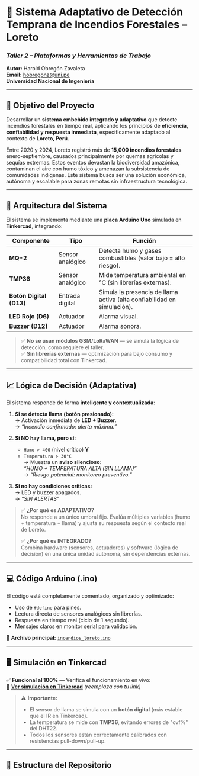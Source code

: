 # 🌿 Sistema Adaptativo de Detección Temprana de Incendios Forestales – Loreto  
### *Taller 2 – Plataformas y Herramientas de Trabajo*  
**Autor:** Harold Obregón Zavaleta  
**Email:** hobregonz@uni.pe  
**Universidad Nacional de Ingeniería**  

---

## 🎯 Objetivo del Proyecto

Desarrollar un **sistema embebido integrado y adaptativo** que detecte incendios forestales en tiempo real, aplicando los principios de **eficiencia, confiabilidad y respuesta inmediata**, específicamente adaptado al contexto de **Loreto, Perú**.  

Entre 2020 y 2024, Loreto registró más de **15,000 incendios forestales** enero-septiembre, causados principalmente por quemas agrícolas y sequías extremas. Estos eventos devastan la biodiversidad amazónica, contaminan el aire con humo tóxico y amenazan la subsistencia de comunidades indígenas. Este sistema busca ser una solución económica, autónoma y escalable para zonas remotas sin infraestructura tecnológica.

---

## 🔧 Arquitectura del Sistema

El sistema se implementa mediante una **placa Arduino Uno** simulada en **Tinkercad**, integrando:

| Componente | Tipo | Función |
|----------|------|---------|
| **MQ-2** | Sensor analógico | Detecta humo y gases combustibles (valor bajo = alto riesgo). |
| **TMP36** | Sensor analógico | Mide temperatura ambiental en °C (sin librerías externas). |
| **Botón Digital (D13)** | Entrada digital | Simula la presencia de llama activa (alta confiabilidad en simulación). |
| **LED Rojo (D6)** | Actuador | Alarma visual. |
| **Buzzer (D12)** | Actuador | Alarma sonora. |

> ✅ **No se usan módulos GSM/LoRaWAN** — se simula la lógica de detección, como requiere el taller.  
> ✅ **Sin librerías externas** — optimización para bajo consumo y compatibilidad total con Tinkercad.

---

## 📈 Lógica de Decisión (Adaptativa)

El sistema responde de forma **inteligente y contextualizada**:

1. **Si se detecta llama (botón presionado):**  
   → Activación inmediata de **LED + Buzzer**.  
   → *“Incendio confirmado: alerta máxima.”*

2. **Si NO hay llama, pero sí:**  
   - `Humo > 400` (nivel crítico) **Y**  
   - `Temperatura > 30°C`  
   → Muestra un **aviso silencioso**:  
   *“HUMO + TEMPERATURA ALTA (SIN LLAMA)”*  
   → *“Riesgo potencial: monitoreo preventivo.”*

3. **Si no hay condiciones críticas:**  
   → LED y buzzer apagados.  
   → *“SIN ALERTAS”*

> ✅ **¿Por qué es ADAPTATIVO?**  
> No responde a un único umbral fijo. Evalúa múltiples variables (humo + temperatura + llama) y ajusta su respuesta según el contexto real de Loreto.  
>   
> ✅ **¿Por qué es INTEGRADO?**  
> Combina hardware (sensores, actuadores) y software (lógica de decisión) en una única unidad autónoma, sin dependencias externas.

---

## 💻 Código Arduino (.ino)

El código está completamente comentado, organizado y optimizado:

- Uso de `#define` para pines.
- Lectura directa de sensores analógicos sin librerías.
- Respuesta en tiempo real (ciclo de 1 segundo).
- Mensajes claros en monitor serial para validación.

📌 **Archivo principal:** [`incendios_loreto.ino`](incendios_loreto.ino)

---

## 🖥️ Simulación en Tinkercad

✅ **Funcional al 100%** — Verifica el funcionamiento en vivo:  
🔗 [**Ver simulación en Tinkercad**](https://www.tinkercad.com/things/XXXXXXXXXXX) *(reemplaza con tu link)*

> ⚠️ **Importante:**  
> - El sensor de llama se simula con un **botón digital** (más estable que el IR en Tinkercad).  
> - La temperatura se mide con **TMP36**, evitando errores de "ovf%" del DHT22.  
> - Todos los sensores están correctamente calibrados con resistencias pull-down/pull-up.

---

## 📁 Estructura del Repositorio
